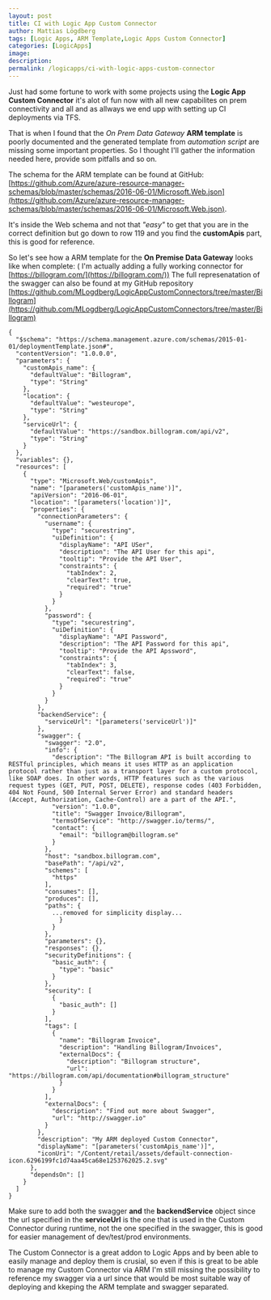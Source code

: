 ```yaml
---
layout: post
title: CI with Logic App Custom Connector
author: Mattias Lögdberg
tags: [Logic Apps, ARM Template,Logic Apps Custom Connector]
categories: [LogicApps]
image: 
description: 
permalink: /logicapps/ci-with-logic-apps-custom-connector
---
```


Just had some fortune to work with some projects using the **Logic App Custom Connector** it's alot of fun now with all new capabilites on prem connectivity and all and as allways we end upp with setting up CI deployments via TFS. 

That is when I found that the *On Prem Data Gateway* **ARM template** is poorly documented and the generated template from *automation script* are missing some important properties.
So I thought I'll gather the information needed here, provide som pitfalls and so on.

The schema for the ARM template can be found at GitHub: [https://github.com/Azure/azure-resource-manager-schemas/blob/master/schemas/2016-06-01/Microsoft.Web.json](https://github.com/Azure/azure-resource-manager-schemas/blob/master/schemas/2016-06-01/Microsoft.Web.json). 

It's inside the Web schema and not that *"easy"* to get that you are in the correct definition but go down to row 119  and you find the **customApis** part, this is good for reference. 


So  let's see how a ARM template for the **On Premise Data Gateway** looks like when complete: ( I'm actually adding a fully working connector for [https://billogram.com/](https://billogram.com/))
The full represenatation of the swagger can also be found at my GitHub repository [https://github.com/MLogdberg/LogicAppCustomConnectors/tree/master/Billogram](https://github.com/MLogdberg/LogicAppCustomConnectors/tree/master/Billogram)
```
{
  "$schema": "https://schema.management.azure.com/schemas/2015-01-01/deploymentTemplate.json#",
  "contentVersion": "1.0.0.0",
  "parameters": {
    "customApis_name": {
      "defaultValue": "Billogram",
      "type": "String"
    },
    "location": {
      "defaultValue": "westeurope",
      "type": "String"
    },
    "serviceUrl": {
      "defaultValue": "https://sandbox.billogram.com/api/v2",
      "type": "String"
    }
  },
  "variables": {},
  "resources": [
    {
      "type": "Microsoft.Web/customApis",
      "name": "[parameters('customApis_name')]",
      "apiVersion": "2016-06-01",
      "location": "[parameters('location')]",
      "properties": {
        "connectionParameters": {
          "username": {
            "type": "securestring",
            "uiDefinition": {
              "displayName": "API USer",
              "description": "The API User for this api",
              "tooltip": "Provide the API User",
              "constraints": {
                "tabIndex": 2,
                "clearText": true,
                "required": "true"
              }
            }
          },
          "password": {
            "type": "securestring",
            "uiDefinition": {
              "displayName": "API Password",
              "description": "The API Password for this api",
              "tooltip": "Provide the API Apssword",
              "constraints": {
                "tabIndex": 3,
                "clearText": false,
                "required": "true"
              }
            }
          }
        },
        "backendService": {
          "serviceUrl": "[parameters('serviceUrl')]"
        },
        "swagger": {
          "swagger": "2.0",
          "info": {
            "description": "The Billogram API is built according to RESTful principles, which means it uses HTTP as an application protocol rather than just as a transport layer for a custom protocol, like SOAP does. In other words, HTTP features such as the various request types (GET, PUT, POST, DELETE), response codes (403 Forbidden, 404 Not Found, 500 Internal Server Error) and standard headers (Accept, Authorization, Cache-Control) are a part of the API.",
            "version": "1.0.0",
            "title": "Swagger Invoice/Billogram",
            "termsOfService": "http://swagger.io/terms/",
            "contact": {
              "email": "billogram@billogram.se"
            }
          },
          "host": "sandbox.billogram.com",
          "basePath": "/api/v2",
          "schemes": [
            "https"
          ],
          "consumes": [],
          "produces": [],
          "paths": {
            ...removed for simplicity display...
              }
            }
          },
          "parameters": {},
          "responses": {},
          "securityDefinitions": {
            "basic_auth": {
              "type": "basic"
            }
          },
          "security": [
            {
              "basic_auth": []
            }
          ],
          "tags": [
            {
              "name": "Billogram Invoice",
              "description": "Handling Billogram/Invoices",
              "externalDocs": {
                "description": "Billogram structure",
                "url": "https://billogram.com/api/documentation#billogram_structure"
              }
            }
          ],
          "externalDocs": {
            "description": "Find out more about Swagger",
            "url": "http://swagger.io"
          }
        },
        "description": "My ARM deployed Custom Connector",
        "displayName": "[parameters('customApis_name')]",
        "iconUri": "/Content/retail/assets/default-connection-icon.6296199fc1d74aa45ca68e1253762025.2.svg"
      },
      "dependsOn": []
    }
  ]
}
```

Make sure to add both the swagger **and** the **backendService** object since the url specified in the **serviceUrl** is the one that is used in the Custom Connector during runtime, not the one specified in the swagger, this is good for easier management of dev/test/prod environments.

The Custom Connector is a great addon to Logic Apps and by been able to easily manage and deploy them is crusial, so even if this is great to be able to manage my Custom Connector via ARM I'm still missing the possibility to reference my swagger via a url since that would be most suitable way of deploying and kkeping the ARM template and swagger separated.

